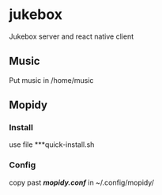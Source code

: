 # jukebox
Jukebox server and react native client 

## Music
Put music in /home/music

## Mopidy

### Install
use file ***quick-install.sh

### Config

copy past ***mopidy.conf*** in ~/.config/mopidy/
